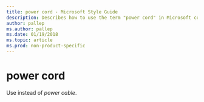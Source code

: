 ```yaml
---
title: power cord - Microsoft Style Guide
description: Describes how to use the term "power cord" in Microsoft content.
author: pallep
ms.author: pallep
ms.date: 01/19/2018
ms.topic: article
ms.prod: non-product-specific
---
```


# power cord

Use instead of *power cable*.
